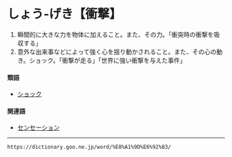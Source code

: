 # しょう‐げき【衝撃】

1. 瞬間的に大きな力を物体に加えること。また、その力。「衝突時の衝撃を吸収する」
2. 意外な出来事などによって強く心を揺り動かされること。また、その心の動き。ショック。「衝撃が走る」「世界に強い衝撃を与えた事件」
    

#### 類語

-   [ショック](https://dictionary.goo.ne.jp/word/%E3%82%B7%E3%83%A7%E3%83%83%E3%82%AF/#jn-111693)

#### 関連語

-   [センセーション](https://dictionary.goo.ne.jp/word/%E3%82%BB%E3%83%B3%E3%82%BB%E3%83%BC%E3%82%B7%E3%83%A7%E3%83%B3/#jn-126661)

---
`https://dictionary.goo.ne.jp/word/%E8%A1%9D%E6%92%83/`